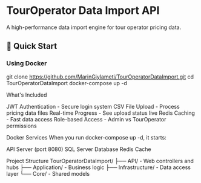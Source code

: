 # TourOperator Data Import API

A high-performance data import engine for tour operator pricing data.

## 🚀 Quick Start

### Using Docker

git clone https://github.com/MarinGjylameti/TourOperatorDataImport.git
cd TourOperatorDataImport
docker-compose up -d

What's Included

JWT Authentication - Secure login system
CSV File Upload - Process pricing data files
Real-time Progress - See upload status live
Redis Caching - Fast data access
Role-based Access - Admin vs TourOperator permissions

Docker Services
When you run docker-compose up -d, it starts:

API Server (port 8080)
SQL Server Database
Redis Cache

Project Structure
TourOperatorDataImport/
├── API/                 - Web controllers and hubs
├── Application/         - Business logic
├── Infrastructure/     - Data access layer
└── Core/              - Shared models
